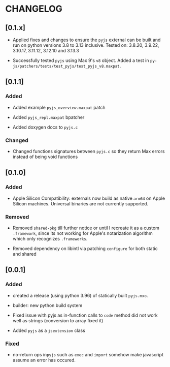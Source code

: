 # CHANGELOG

## [0.1.x]

- Applied fixes and changes to ensure the `pyjs` external can be built and run on python versions 3.8 to 3.13 inclusive. Tested on: 3.8.20, 3.9.22, 3.10.17, 3.11.12, 3.12.10 and 3.13.3

- Successfully tested `pyjs` using Max 9's `v8` object. Added a test in `py-js/patchers/tests/test_pyjs/test_pyjs_v8.maxpat`.

## [0.1.1]

### Added

- Added example `pyjs_overview.maxpat` patch

- Added `pyjs_repl.maxpat` bpatcher

- Added doxygen docs to `pyjs.c`

### Changed

- Changed functions signatures between `pyjs.c` so they return Max errors instead of being void functions

## [0.1.0]

### Added

- Apple Silicon Compatibility: externals now build as native `arm64` on Apple Silicon machines. Universal binaries are not currently supported.

### Removed

- Removed `shared-pkg` till further notice or until I recreate it as a custom `.framework`, since its not working for Apple's notarization algorithm which only recognizes `.frameworks`.

- Removed dependency on libintl via patching `configure` for both static and shared

## [0.0.1]

### Added

- created a release (using python 3.96) of statically built `pyjs.mxo`.

- builder: new python build system

- Fixed issue with pyjs as in-function calls to `code` method did not work well as strings (conversion to array fixed it)

- Added `pyjs` as a `jsextension` class

### Fixed

- no-return ops in`pyjs` such as `exec` and `import` somehow make javascript assume an error has occured.
